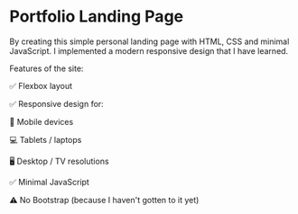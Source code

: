 # Portfolio Landing Page

By creating this simple personal landing page with HTML, CSS and minimal JavaScript. I implemented a modern responsive design that I have learned.

Features of the site:

✅ Flexbox layout

✅ Responsive design for:

📱 Mobile devices

💻 Tablets / laptops

🖥️ Desktop / TV resolutions

✅ Minimal JavaScript

⚠ No Bootstrap (because I haven't gotten to it yet)
